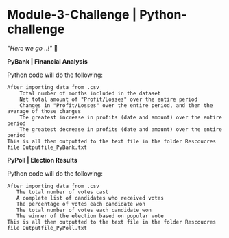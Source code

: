 # Module-3-Challenge | Python-challenge
<i> "Here we go ..!"</i> :mushroom:
  
  <b>PyBank | Financial Analysis</b>
  
  Python code will do the following:
     
    After importing data from .csv 
        Total number of months included in the dataset
        Net total amount of "Profit/Losses" over the entire period
        Changes in "Profit/Losses" over the entire period, and then the average of those changes
        The greatest increase in profits (date and amount) over the entire period
        The greatest decrease in profits (date and amount) over the entire period
    This is all then outputted to the text file in the folder Rescoucres file Outputfile_PyBank.txt
  
  
  
   <b>PyPoll | Election Results</b>
    
  Python code will do the following:
  
    After importing data from .csv
       The total number of votes cast
       A complete list of candidates who received votes
       The percentage of votes each candidate won
       The total number of votes each candidate won
       The winner of the election based on popular vote
    This is all then outputted to the text file in the folder Rescoucres file Outputfile_PyPoll.txt
